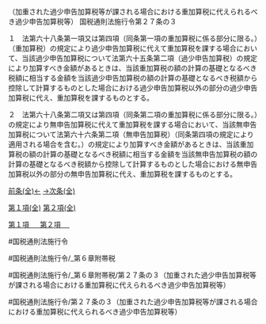 （加重された過少申告加算税等が課される場合における重加算税に代えられるべき過少申告加算税等）
国税通則法施行令第２７条の３

１　法第六十八条第一項又は第四項（同条第一項の重加算税に係る部分に限る。）（重加算税）の規定により過少申告加算税に代えて重加算税を課する場合において、当該過少申告加算税について法第六十五条第二項（過少申告加算税）の規定により加算すべき金額があるときは、当該重加算税の額の計算の基礎となるべき税額に相当する金額を当該過少申告加算税の額の計算の基礎となるべき税額から控除して計算するものとした場合における過少申告加算税以外の部分の過少申告加算税に代え、重加算税を課するものとする。

２　法第六十八条第二項又は第四項（同条第二項の重加算税に係る部分に限る。）の規定により無申告加算税に代えて重加算税を課する場合において、当該無申告加算税について法第六十六条第二項（無申告加算税）（同条第四項の規定により適用される場合を含む。）の規定により加算すべき金額があるときは、当該重加算税の額の計算の基礎となるべき税額に相当する金額を当該無申告加算税の額の計算の基礎となるべき税額から控除して計算するものとした場合における無申告加算税以外の部分の無申告加算税に代え、重加算税を課するものとする。

[前条(全)←](国税通則法施行＿令＿第２７条の２_.md)    [→次条(全)](国税通則法施行＿令＿第２８条_.md)

[第１項(全)](国税通則法施行＿令＿第２７条の３第１項_.md)  [第２項(全)](国税通則法施行＿令＿第２７条の３第２項_.md)  

[第１項 　 ](国税通則法施行＿令＿第２７条の３第１項.md)  [第２項 　 ](国税通則法施行＿令＿第２７条の３第２項.md)  

#国税通則法施行令

#国税通則法施行令/_第６章附帯税

#国税通則法施行令/_第６章附帯税/第２７条の３（加重された過少申告加算税等が課される場合における重加算税に代えられるべき過少申告加算税等）

#国税通則法施行令/第２７条の３（加重された過少申告加算税等が課される場合における重加算税に代えられるべき過少申告加算税等）


